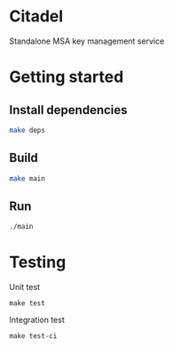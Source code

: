 # Citadel

Standalone MSA key management service

# Getting started

## Install dependencies
```bash
make deps
```

## Build
```bash
make main
```

## Run
```bash
./main
```

# Testing
Unit test
```
make test
```

Integration test
```
make test-ci
```
